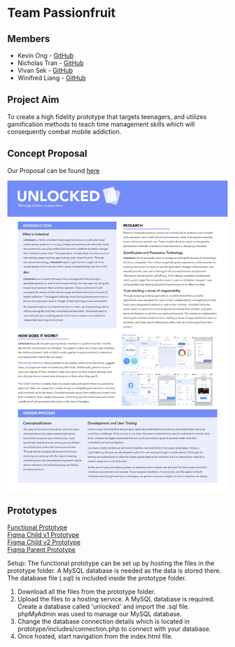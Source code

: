 # Team Passionfruit

## Members
* Kevin Ong - [GitHub](https://github.com/KevFin)
* Nicholas Tran - [GitHub](https://github.com/ntran97)
* Vivan Sek - [GitHub](https://github.com/viviansek)
* Winifred Liang - [GitHub](https://github.com/winifredliang)

## Project Aim
To create a high fidelity prototype that targets teenagers, and utilizes gamification methods to teach time management skills which will consequently combat mobile addiction.

## Concept Proposal
Our Proposal can be found [here](https://github.com/deco3500-2018/Passionfruit/wiki/Concept-Proposal)

![](https://github.com/deco3500-2018/Passionfruit/blob/master/Promotional%20material/Poster.png)

## Prototypes
[Functional Prototype](https://unlocked.uqcloud.net/)  
[Figma Child v1 Prototype](https://www.figma.com/file/MlzT7odzNrVjOlOuEDIo1BwQ/Child-DECO3500-v1.0-proto.io)  
[Figma Child v2 Prototype](https://www.figma.com/file/cqpisfO3QWWrOmy0g2jqjy/NEW-Child-Prototype)  
[Figma Parent Prototype](https://www.figma.com/file/nzJvonccucP9gDNFjf1rIL/NEW-Parents-app)  

Setup:
The functional prototype can be set up by hosting the files in the prototype folder. A MySQL database is needed as the data is stored there. The database file (.sql) is included inside the prototype folder.  

1. Download all the files from the prototype folder.  
2. Upload the files to a hosting service. A MySQL database is required. Create a database called 'unlocked' and import the .sql file. phpMyAdmin was used to manage our MySQL database.  
2. Change the database connection details which is located in prototype/includes/connection.php to connect with your database.  
3. Once hosted, start navigation from the index.html file.  
